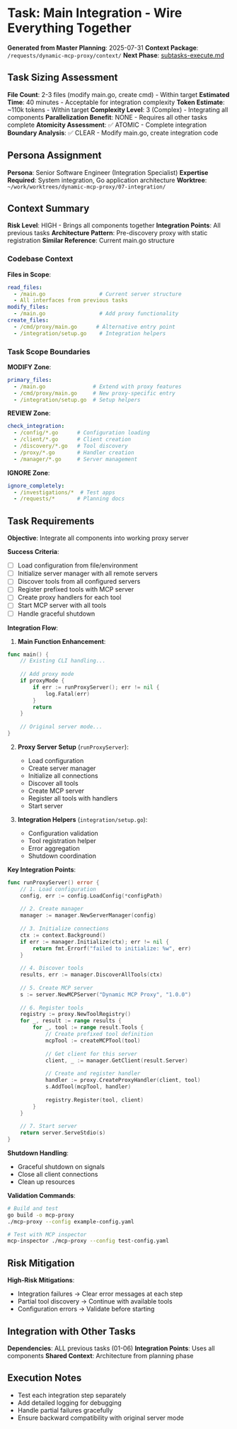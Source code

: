 # Task: Main Integration - Wire Everything Together
**Generated from Master Planning**: 2025-07-31
**Context Package**: `/requests/dynamic-mcp-proxy/context/`
**Next Phase**: [subtasks-execute.md](subtasks-execute.md)

## Task Sizing Assessment
**File Count**: 2-3 files (modify main.go, create cmd) - Within target
**Estimated Time**: 40 minutes - Acceptable for integration complexity
**Token Estimate**: ~110k tokens - Within target
**Complexity Level**: 3 (Complex) - Integrating all components
**Parallelization Benefit**: NONE - Requires all other tasks complete
**Atomicity Assessment**: ✅ ATOMIC - Complete integration
**Boundary Analysis**: ✅ CLEAR - Modify main.go, create integration code

## Persona Assignment
**Persona**: Senior Software Engineer (Integration Specialist)
**Expertise Required**: System integration, Go application architecture
**Worktree**: `~/work/worktrees/dynamic-mcp-proxy/07-integration/`

## Context Summary
**Risk Level**: HIGH - Brings all components together
**Integration Points**: All previous tasks
**Architecture Pattern**: Pre-discovery proxy with static registration
**Similar Reference**: Current main.go structure

### Codebase Context
**Files in Scope**:
```yaml
read_files: 
  - /main.go                 # Current server structure
  - All interfaces from previous tasks
modify_files:
  - /main.go                 # Add proxy functionality
create_files:
  - /cmd/proxy/main.go      # Alternative entry point
  - /integration/setup.go    # Integration helpers
```

### Task Scope Boundaries
**MODIFY Zone**:
```yaml
primary_files:
  - /main.go               # Extend with proxy features
  - /cmd/proxy/main.go     # New proxy-specific entry
  - /integration/setup.go  # Setup helpers
```

**REVIEW Zone**:
```yaml
check_integration:
  - /config/*.go      # Configuration loading
  - /client/*.go      # Client creation
  - /discovery/*.go   # Tool discovery
  - /proxy/*.go       # Handler creation
  - /manager/*.go     # Server management
```

**IGNORE Zone**:
```yaml
ignore_completely:
  - /investigations/*  # Test apps
  - /requests/*       # Planning docs
```

## Task Requirements
**Objective**: Integrate all components into working proxy server

**Success Criteria**:
- [ ] Load configuration from file/environment
- [ ] Initialize server manager with all remote servers
- [ ] Discover tools from all configured servers
- [ ] Register prefixed tools with MCP server
- [ ] Create proxy handlers for each tool
- [ ] Start MCP server with all tools
- [ ] Handle graceful shutdown

**Integration Flow**:

1. **Main Function Enhancement**:
```go
func main() {
    // Existing CLI handling...
    
    // Add proxy mode
    if proxyMode {
        if err := runProxyServer(); err != nil {
            log.Fatal(err)
        }
        return
    }
    
    // Original server mode...
}
```

2. **Proxy Server Setup** (`runProxyServer`):
   - Load configuration
   - Create server manager
   - Initialize all connections
   - Discover all tools
   - Create MCP server
   - Register all tools with handlers
   - Start server

3. **Integration Helpers** (`integration/setup.go`):
   - Configuration validation
   - Tool registration helper
   - Error aggregation
   - Shutdown coordination

**Key Integration Points**:
```go
func runProxyServer() error {
    // 1. Load configuration
    config, err := config.LoadConfig(*configPath)
    
    // 2. Create manager
    manager := manager.NewServerManager(config)
    
    // 3. Initialize connections
    ctx := context.Background()
    if err := manager.Initialize(ctx); err != nil {
        return fmt.Errorf("failed to initialize: %w", err)
    }
    
    // 4. Discover tools
    results, err := manager.DiscoverAllTools(ctx)
    
    // 5. Create MCP server
    s := server.NewMCPServer("Dynamic MCP Proxy", "1.0.0")
    
    // 6. Register tools
    registry := proxy.NewToolRegistry()
    for _, result := range results {
        for _, tool := range result.Tools {
            // Create prefixed tool definition
            mcpTool := createMCPTool(tool)
            
            // Get client for this server
            client, _ := manager.GetClient(result.Server)
            
            // Create and register handler
            handler := proxy.CreateProxyHandler(client, tool)
            s.AddTool(mcpTool, handler)
            
            registry.Register(tool, client)
        }
    }
    
    // 7. Start server
    return server.ServeStdio(s)
}
```

**Shutdown Handling**:
- Graceful shutdown on signals
- Close all client connections
- Clean up resources

**Validation Commands**:
```bash
# Build and test
go build -o mcp-proxy
./mcp-proxy --config example-config.yaml

# Test with MCP inspector
mcp-inspector ./mcp-proxy --config test-config.yaml
```

## Risk Mitigation
**High-Risk Mitigations**:
- Integration failures → Clear error messages at each step
- Partial tool discovery → Continue with available tools
- Configuration errors → Validate before starting

## Integration with Other Tasks
**Dependencies**: ALL previous tasks (01-06)
**Integration Points**: Uses all components
**Shared Context**: Architecture from planning phase

## Execution Notes
- Test each integration step separately
- Add detailed logging for debugging
- Handle partial failures gracefully
- Ensure backward compatibility with original server mode